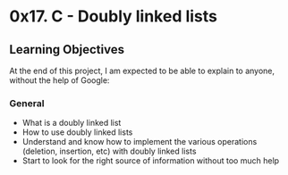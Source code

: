 # 0x17. C - Doubly linked lists
## Learning Objectives
At the end of this project, I am expected to be able to explain to anyone, without the help of Google:
### General
* What is a doubly linked list
* How to use doubly linked lists
* Understand and know how to implement the various operations (deletion, insertion, etc) with doubly linked lists
* Start to look for the right source of information without too much help

